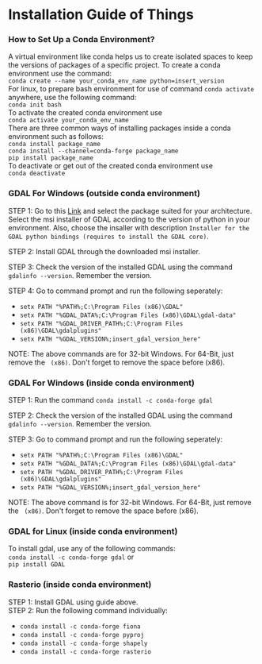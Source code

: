 # Installation Guide of Things

<h3>How to Set Up a Conda Environment?</h3>
A virtual environment like conda helps us to create isolated spaces to keep the versions of packages of a specific project. To create a conda environment use the command:<br>
<code>conda create --name your_conda_env_name python=insert_version</code><br>
For linux, to prepare bash environment for use of command <code>conda activate</code> anywhere, use the following command:<br>
<code>conda init bash</code><br>
To activate the created conda environment use<br>
<code>conda activate your_conda_env_name</code><br>
There are three common ways of installing packages inside a conda environment such as follows:<br>
<code>conda install package_name</code><br>
<code>conda install --channel=conda-forge package_name</code><br>
<code>pip install package_name</code><br>
To deactivate or get out of the created conda environment use<br>
<code>conda deactivate</code><br>

<h3>GDAL For Windows (outside conda environment)</h3>
STEP 1: Go to this <a href="https://www.gisinternals.com/release.php">Link</a> and select the package suited for your architecture. Select the msi installer of GDAL according to the version of python in your environment. Also, choose the insaller with description <code>Installer for the GDAL python bindings (requires to install the GDAL core)</code>.<br>

STEP 2: Install GDAL through the downloaded msi installer.<br>

STEP 3: Check the version of the installed GDAL using the command <code>gdalinfo --version</code>. Remember the version.<br>

STEP 4: Go to command prompt and run the following seperately:
<ul>
<li><code>setx PATH "%PATH%;C:\Program Files (x86)\GDAL"</code></li>
<li><code>setx PATH "%GDAL_DATA%;C:\Program Files (x86)\GDAL\gdal-data"</code></li>
<li><code>setx PATH "%GDAL_DRIVER_PATH%;C:\Program Files (x86)\GDAL\gdalplugins"</code></li>
<li><code>setx PATH "%GDAL_VERSION%;insert_gdal_version_here"</code></li>
</ul>
NOTE: The above commands are for 32-bit Windows. For 64-Bit, just remove the <code> (x86)</code>. Don't forget to remove the space before (x86).

<h3>GDAL For Windows (inside conda environment)</h3>
STEP 1: Run the command <code>conda install -c conda-forge gdal</code><br>

STEP 2: Check the version of the installed GDAL using the command <code>gdalinfo --version</code>. Remember the version.

STEP 3: Go to command prompt and run the following seperately:
<ul>
<li><code>setx PATH "%PATH%;C:\Program Files (x86)\GDAL"</code></li>
<li><code>setx PATH "%GDAL_DATA%;C:\Program Files (x86)\GDAL\gdal-data"</code></li>
<li><code>setx PATH "%GDAL_DRIVER_PATH%;C:\Program Files (x86)\GDAL\gdalplugins"</code></li>
<li><code>setx PATH "%GDAL_VERSION%;insert_gdal_version_here"</code></li>
</ul>
NOTE: The above command is for 32-bit Windows. For 64-Bit, just remove the <code> (x86)</code>. Don't forget to remove the space before (x86).

<h3>GDAL for Linux (inside conda environment)</h3>
To install gdal, use any of the following commands:<br>
<code>conda install -c conda-forge gdal</code> or<br>
<code>pip install GDAL</code>

<h3>Rasterio  (inside conda environment)</h3>
STEP 1: Install GDAL using guide above.<br>
STEP 2: Run the following command individually:
<ul>
<li><code>conda install -c conda-forge fiona</code></li>
<li><code>conda install -c conda-forge pyproj</code></li>
<li><code>conda install -c conda-forge shapely</code></li>
<li><code>conda install -c conda-forge rasterio</code></li>
</ul>


